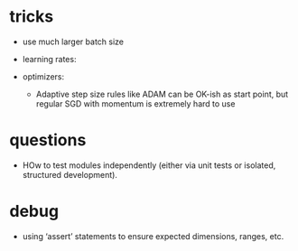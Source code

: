 # tricks
- use much larger batch size
- learning rates:
    
- optimizers:
     - Adaptive step size rules like ADAM can be OK-ish as start point, but regular SGD with momentum is extremely hard to use



# questions
- HOw to test modules independently (either via unit tests or isolated, structured development).



# debug
- using ‘assert’ statements to ensure expected dimensions, ranges, etc.
